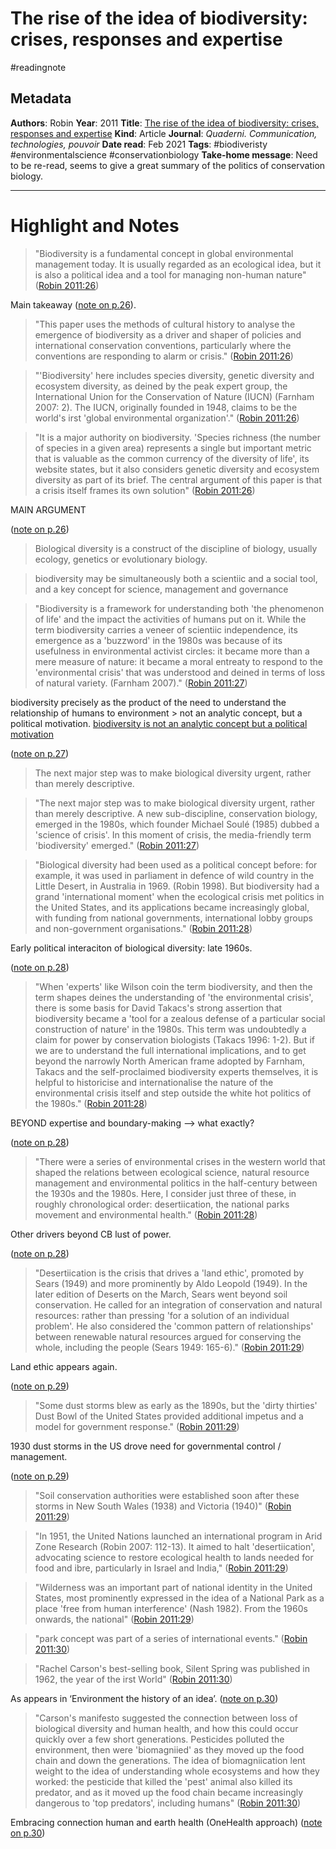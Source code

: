 # The rise of the idea of biodiversity: crises, responses and expertise
#readingnote 



## Metadata

**Authors**: Robin
**Year**: 2011
**Title**: [The rise of the idea of biodiversity: crises, responses and expertise](zotero://open-pdf/library/items/MTCITMM2)
**Kind**: Article
**Journal**: *Quaderni. Communication, technologies, pouvoir*
**Date read**: Feb 2021
**Tags**: #biodiveristy #environmentalscience #conservationbiology 
**Take-home message**:  Need to be re-read, seems to give a great summary of the politics of conservation biology.


---

# Highlight and Notes

> "Biodiversity is a fundamental concept in global environmental management today. It is usually regarded as an ecological idea, but it is also a political idea and a tool for managing non-human nature" ([Robin 2011:26](zotero://open-pdf/library/items/MTCITMM2?page=2))

Main takeaway ([note on p.26](zotero://open-pdf/library/items/MTCITMM2?page=2)).




> "This paper uses the methods of cultural history to analyse the emergence of biodiversity as a driver and shaper of policies and international conservation conventions, particularly where the conventions are responding to alarm or crisis." ([Robin 2011:26](zotero://open-pdf/library/items/MTCITMM2?page=2))

> "'Biodiversity' here includes species diversity, genetic diversity and ecosystem diversity, as deined by the peak expert group, the International Union for the Conservation of Nature (IUCN) (Farnham 2007: 2). The IUCN, originally founded in 1948, claims to be the world's irst 'global environmental organization'." ([Robin 2011:26](zotero://open-pdf/library/items/MTCITMM2?page=2))


> "It is a major authority on biodiversity. 'Species richness (the number of species in a given area) represents a single but important metric that is valuable as the common currency of the diversity of life', its website states, but it also considers genetic diversity and ecosystem diversity as part of its brief. The central argument of this paper is that a crisis itself frames its own solution" ([Robin 2011:26](zotero://open-pdf/library/items/MTCITMM2?page=2))

MAIN ARGUMENT

 ([note on p.26](zotero://open-pdf/library/items/MTCITMM2?page=2))

> Biological diversity is a construct of the discipline of biology, usually ecology, genetics or evolutionary biology.

> biodiversity may be simultaneously both a scientiic and a social tool, and a key concept for science, management and governance

> "Biodiversity is a framework for understanding both 'the phenomenon of life' and the impact the activities of humans put on it. While the term biodiversity carries a veneer of scientiic independence, its emergence as a 'buzzword' in the 1980s was because of its usefulness in environmental activist circles: it became more than a mere measure of nature: it became a moral entreaty to respond to the 'environmental crisis' that was understood and deined in terms of loss of natural variety. (Farnham 2007)." ([Robin 2011:27](zotero://open-pdf/library/items/MTCITMM2?page=3))

biodiversity precisely as the product of the need to understand the relationship of humans to environment > not an analytic concept, but a political motivation. [biodiversity is not an analytic concept but a political motivation](biodiversity%20is%20not%20an%20analytic%20concept%20but%20a%20political%20motivation.md)



 ([note on p.27](zotero://open-pdf/library/items/MTCITMM2?page=3))

> The next major step was to make biological diversity urgent, rather than merely descriptive.

> "The next major step was to make biological diversity urgent, rather than merely descriptive. A new sub-discipline, conservation biology, emerged in the 1980s, which founder Michael Soulé (1985) dubbed a 'science of crisis'. In this moment of crisis, the media-friendly term 'biodiversity' emerged." ([Robin 2011:27](zotero://open-pdf/library/items/MTCITMM2?page=3))

> "Biological diversity had been used as a political concept before: for example, it was used in parliament in defence of wild country in the Little Desert, in Australia in 1969. (Robin 1998). But biodiversity had a grand 'international moment' when the ecological crisis met politics in the United States, and its applications became increasingly global, with funding from national governments, international lobby groups and non-government organisations." ([Robin 2011:28](zotero://open-pdf/library/items/MTCITMM2?page=4))

Early political interaciton of biological diversity: late 1960s.



 ([note on p.28](zotero://open-pdf/library/items/MTCITMM2?page=4))

> "When 'experts' like Wilson coin the term biodiversity, and then the term shapes deines the understanding of 'the environmental crisis', there is some basis for David Takacs's strong assertion that biodiversity became a 'tool for a zealous defense of a particular social construction of nature' in the 1980s. This term was undoubtedly a claim for power by conservation biologists (Takacs 1996: 1-2). But if we are to understand the full international implications, and to get beyond the narrowly North American frame adopted by Farnham, Takacs and the self-proclaimed biodiversity experts themselves, it is helpful to historicise and internationalise the nature of the environmental crisis itself and step outside the white hot politics of the 1980s." ([Robin 2011:28](zotero://open-pdf/library/items/MTCITMM2?page=4))

BEYOND expertise and boundary-making —> what exactly?





 ([note on p.28](zotero://open-pdf/library/items/MTCITMM2?page=4))

> "There were a series of environmental crises in the western world that shaped the relations between ecological science, natural resource management and environmental politics in the half-century between the 1930s and the 1980s. Here, I consider just three of these, in roughly chronological order: desertiication, the national parks movement and environmental health." ([Robin 2011:28](zotero://open-pdf/library/items/MTCITMM2?page=4))

Other drivers beyond CB lust of power. 



 ([note on p.28](zotero://open-pdf/library/items/MTCITMM2?page=4))

> "Desertiication is the crisis that drives a 'land ethic', promoted by Sears (1949) and more prominently by Aldo Leopold (1949). In the later edition of Deserts on the March, Sears went beyond soil conservation. He called for an integration of conservation and natural resources: rather than pressing  'for a solution of an individual problem'. He also considered the 'common pattern of relationships' between renewable natural resources argued for conserving the whole, including the people (Sears 1949: 165-6)." ([Robin 2011:29](zotero://open-pdf/library/items/MTCITMM2?page=5))

Land ethic appears again.



 ([note on p.29](zotero://open-pdf/library/items/MTCITMM2?page=5))

> "Some dust storms blew as early as the 1890s, but the 'dirty thirties' Dust Bowl of the United States provided additional impetus and a model for government response." ([Robin 2011:29](zotero://open-pdf/library/items/MTCITMM2?page=5))

1930 dust storms in the US drove need for governmental control / management.

 ([note on p.29](zotero://open-pdf/library/items/MTCITMM2?page=5))

> "Soil conservation authorities were established soon after these storms in New South Wales (1938) and Victoria (1940)" ([Robin 2011:29](zotero://open-pdf/library/items/MTCITMM2?page=5))

> "In 1951, the United Nations launched an international program in Arid Zone Research (Robin 2007: 112-13). It aimed to halt 'desertiication', advocating science to restore ecological health to lands needed for food and ibre, particularly in Israel and India," ([Robin 2011:29](zotero://open-pdf/library/items/MTCITMM2?page=5))

> "Wilderness was an important part of national identity in the United States, most prominently expressed in the idea of a National Park as a place 'free from human interference' (Nash 1982). From the 1960s onwards, the national" ([Robin 2011:29](zotero://open-pdf/library/items/MTCITMM2?page=5))

> "park concept was part of a series of international events." ([Robin 2011:30](zotero://open-pdf/library/items/MTCITMM2?page=6))

> "Rachel Carson's best-selling book, Silent Spring was published in 1962, the year of the irst World" ([Robin 2011:30](zotero://open-pdf/library/items/MTCITMM2?page=6))

As appears in ‘Environment the history of an idea’. ([note on p.30](zotero://open-pdf/library/items/MTCITMM2?page=6))

> "Carson's manifesto suggested the connection between loss of biological diversity and human health, and how this could occur quickly over a few short generations. Pesticides polluted the environment, then were 'biomagniied' as they moved up the food chain and down the generations. The idea of biomagniication lent weight to the idea of understanding whole ecosystems and how they worked: the pesticide that killed the 'pest' animal also killed its predator, and as it moved up the food chain became increasingly dangerous to 'top predators', including humans" ([Robin 2011:30](zotero://open-pdf/library/items/MTCITMM2?page=6))

Embracing connection human and earth health (OneHealth approach) ([note on p.30](zotero://open-pdf/library/items/MTCITMM2?page=6))

